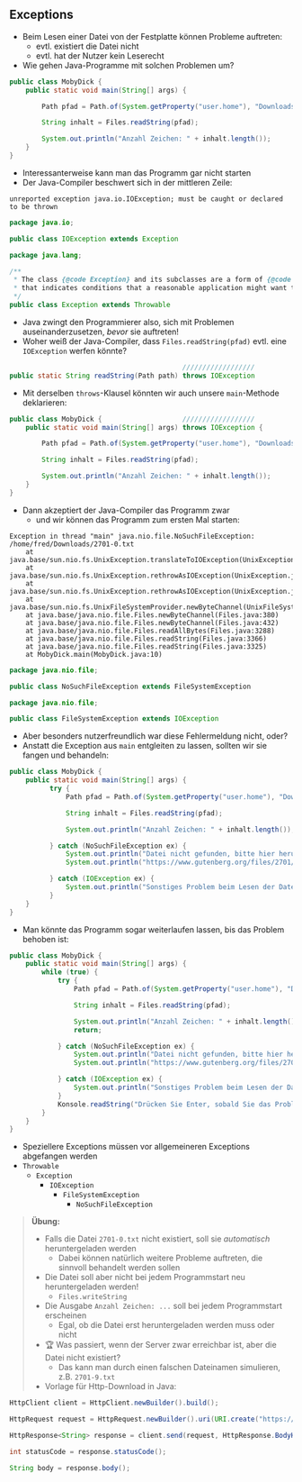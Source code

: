 ## Exceptions

- Beim Lesen einer Datei von der Festplatte können Probleme auftreten:
  - evtl. existiert die Datei nicht
  - evtl. hat der Nutzer kein Leserecht
- Wie gehen Java-Programme mit solchen Problemen um?

```java
public class MobyDick {
    public static void main(String[] args) {

        Path pfad = Path.of(System.getProperty("user.home"), "Downloads", "2701-0.txt");

        String inhalt = Files.readString(pfad);

        System.out.println("Anzahl Zeichen: " + inhalt.length());
    }
}
```

- Interessanterweise kann man das Programm gar nicht starten
- Der Java-Compiler beschwert sich in der mittleren Zeile:

```
unreported exception java.io.IOException; must be caught or declared to be thrown
```

```java
package java.io;

public class IOException extends Exception
```

```java
package java.lang;

/**
 * The class {@code Exception} and its subclasses are a form of {@code Throwable}
 * that indicates conditions that a reasonable application might want to catch.
 */
public class Exception extends Throwable
```

- Java zwingt den Programmierer also, sich mit Problemen auseinanderzusetzen, *bevor* sie auftreten!
- Woher weiß der Java-Compiler, dass `Files.readString(pfad)` evtl. eine `IOException` werfen könnte?

```java
                                           //////////////////
public static String readString(Path path) throws IOException
```

- Mit derselben `throws`-Klausel könnten wir auch unsere `main`-Methode deklarieren:

```java
public class MobyDick {                    //////////////////
    public static void main(String[] args) throws IOException {

        Path pfad = Path.of(System.getProperty("user.home"), "Downloads", "2701-0.txt");

        String inhalt = Files.readString(pfad);

        System.out.println("Anzahl Zeichen: " + inhalt.length());
    }
}
```

- Dann akzeptiert der Java-Compiler das Programm zwar
  - und wir können das Programm zum ersten Mal starten:

```
Exception in thread "main" java.nio.file.NoSuchFileException: /home/fred/Downloads/2701-0.txt
	at java.base/sun.nio.fs.UnixException.translateToIOException(UnixException.java:92)
	at java.base/sun.nio.fs.UnixException.rethrowAsIOException(UnixException.java:106)
	at java.base/sun.nio.fs.UnixException.rethrowAsIOException(UnixException.java:111)
	at java.base/sun.nio.fs.UnixFileSystemProvider.newByteChannel(UnixFileSystemProvider.java:218)
	at java.base/java.nio.file.Files.newByteChannel(Files.java:380)
	at java.base/java.nio.file.Files.newByteChannel(Files.java:432)
	at java.base/java.nio.file.Files.readAllBytes(Files.java:3288)
	at java.base/java.nio.file.Files.readString(Files.java:3366)
	at java.base/java.nio.file.Files.readString(Files.java:3325)
	at MobyDick.main(MobyDick.java:10)
```

```java
package java.nio.file;

public class NoSuchFileException extends FileSystemException
```

```java
package java.nio.file;

public class FileSystemException extends IOException
```

- Aber besonders nutzerfreundlich war diese Fehlermeldung nicht, oder?
- Anstatt die Exception aus `main` entgleiten zu lassen, sollten wir sie fangen und behandeln:

```java
public class MobyDick {
    public static void main(String[] args) {
          try {
              Path pfad = Path.of(System.getProperty("user.home"), "Downloads", "2701-0.txt");

              String inhalt = Files.readString(pfad);

              System.out.println("Anzahl Zeichen: " + inhalt.length());

          } catch (NoSuchFileException ex) {
              System.out.println("Datei nicht gefunden, bitte hier herunterladen:");
              System.out.println("https://www.gutenberg.org/files/2701/2701-0.txt");

          } catch (IOException ex) {
              System.out.println("Sonstiges Problem beim Lesen der Datei: " + ex);
          }
    }
}
```

- Man könnte das Programm sogar weiterlaufen lassen, bis das Problem behoben ist:

```java
public class MobyDick {
    public static void main(String[] args) {
        while (true) {
            try {
                Path pfad = Path.of(System.getProperty("user.home"), "Downloads", "2701-0.txt");

                String inhalt = Files.readString(pfad);

                System.out.println("Anzahl Zeichen: " + inhalt.length());
                return;

            } catch (NoSuchFileException ex) {
                System.out.println("Datei nicht gefunden, bitte hier herunterladen:");
                System.out.println("https://www.gutenberg.org/files/2701/2701-0.txt");

            } catch (IOException ex) {
                System.out.println("Sonstiges Problem beim Lesen der Datei: " + ex);
            }
            Konsole.readString("Drücken Sie Enter, sobald Sie das Problem behoben haben...");
        }
    }
}
```

- Speziellere Exceptions müssen vor allgemeineren Exceptions abgefangen werden
- `Throwable`
  - `Exception`
    - `IOException`
      - `FileSystemException`
        - `NoSuchFileException`

> **Übung:**
> - Falls die Datei `2701-0.txt` nicht existiert, soll sie *automatisch* heruntergeladen werden
>   - Dabei können natürlich weitere Probleme auftreten, die sinnvoll behandelt werden sollen
> - Die Datei soll aber nicht bei jedem Programmstart neu heruntergeladen werden!
>   - `Files.writeString`
> - Die Ausgabe `Anzahl Zeichen: ...` soll bei jedem Programmstart erscheinen
>   - Egal, ob die Datei erst heruntergeladen werden muss oder nicht
> - 🏆 Was passiert, wenn der Server zwar erreichbar ist, aber die Datei nicht existiert?
>   - Das kann man durch einen falschen Dateinamen simulieren, z.B. `2701-9.txt`
> - Vorlage für Http-Download in Java:

```java
HttpClient client = HttpClient.newBuilder().build();

HttpRequest request = HttpRequest.newBuilder().uri(URI.create("https://...")).build();

HttpResponse<String> response = client.send(request, HttpResponse.BodyHandlers.ofString());

int statusCode = response.statusCode();

String body = response.body();
```
